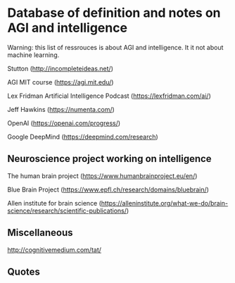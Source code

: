 # Database of definition and notes on AGI and intelligence

Warning: this list of ressrouces is about AGI and intelligence. It it not about machine learning.

Stutton (http://incompleteideas.net/)

AGI MIT course (https://agi.mit.edu/)

Lex Fridman Artificial Intelligence Podcast (https://lexfridman.com/ai/)

Jeff Hawkins (https://numenta.com/)

OpenAI (https://openai.com/progress/)

Google DeepMind (https://deepmind.com/research)

## Neuroscience project working on intelligence

The human brain project (https://www.humanbrainproject.eu/en/)

Blue Brain Project (https://www.epfl.ch/research/domains/bluebrain/)

Allen institute for brain science (https://alleninstitute.org/what-we-do/brain-science/research/scientific-publications/)

## Miscellaneous

http://cognitivemedium.com/tat/

## Quotes


